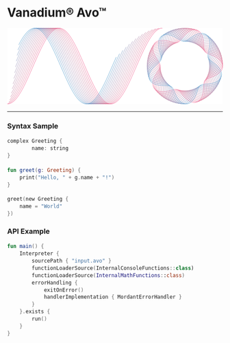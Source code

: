 # Vanadium&reg; Avo&trade;

![Image](logo/full/avo_full.png)

---

### Syntax Sample

```kotlin
complex Greeting {
        name: string
}

fun greet(g: Greeting) {
    print("Hello, " + g.name + "!")
}

greet(new Greeting {
    name = "World"
})
```

### API Example
```kotlin
fun main() {
    Interpreter {
        sourcePath { "input.avo" }
        functionLoaderSource(InternalConsoleFunctions::class)
        functionLoaderSource(InternalMathFunctions::class)
        errorHandling {
            exitOnError()
            handlerImplementation { MordantErrorHandler }
        }
    }.exists {
        run()
    }
}
```
